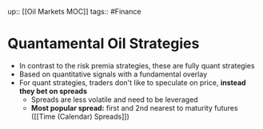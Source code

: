 up:: [[Oil Markets MOC]]
tags:: #Finance 
# Quantamental Oil Strategies
- In contrast to the risk premia strategies, these are fully quant strategies
- Based on quantitative signals with a fundamental overlay
- For quant strategies, traders don't like to speculate on price, **instead they bet on spreads**
	- Spreads are less volatile and need to be leveraged
	- **Most popular spread:** first and 2nd nearest to maturity futures ([[Time (Calendar) Spreads]])